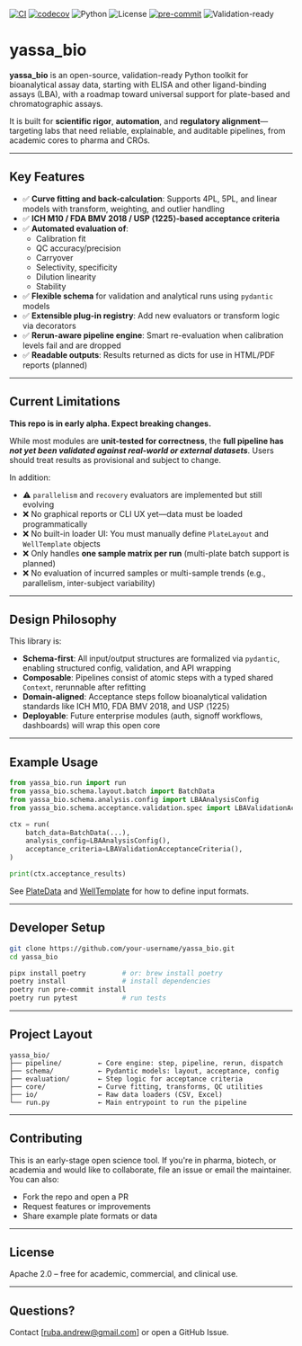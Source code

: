 [![CI](https://github.com/andrewruba/yassa_bio/actions/workflows/ci.yml/badge.svg)](https://github.com/andrewruba/yassa_bio/actions/workflows/ci.yml)
[![codecov](https://codecov.io/gh/andrewruba/yassa_bio/branch/main/graph/badge.svg)](https://codecov.io/gh/andrewruba/yassa_bio)
![Python](https://img.shields.io/pypi/pyversions/yassa_bio)
![License](https://img.shields.io/github/license/andrewruba/yassa_bio)
[![pre-commit](https://results.pre-commit.ci/badge/github/andrewruba/yassa_bio/main.svg)](https://results.pre-commit.ci/latest/github/andrewruba/yassa_bio/main)
![Validation-ready](https://img.shields.io/badge/status-validation--ready-green)

# yassa_bio

**yassa_bio** is an open-source, validation-ready Python toolkit for bioanalytical assay data, starting with ELISA and other ligand-binding assays (LBA), with a roadmap toward universal support for plate-based and chromatographic assays.

It is built for **scientific rigor**, **automation**, and **regulatory alignment**—targeting labs that need reliable, explainable, and auditable pipelines, from academic cores to pharma and CROs.

---

## Key Features

- ✅ **Curve fitting and back-calculation**: Supports 4PL, 5PL, and linear models with transform, weighting, and outlier handling
- ✅ **ICH M10 / FDA BMV 2018 / USP ⟨1225⟩-based acceptance criteria**
- ✅ **Automated evaluation of**:
  - Calibration fit
  - QC accuracy/precision
  - Carryover
  - Selectivity, specificity
  - Dilution linearity
  - Stability
- ✅ **Flexible schema** for validation and analytical runs using `pydantic` models
- ✅ **Extensible plug-in registry**: Add new evaluators or transform logic via decorators
- ✅ **Rerun-aware pipeline engine**: Smart re-evaluation when calibration levels fail and are dropped
- ✅ **Readable outputs**: Results returned as dicts for use in HTML/PDF reports (planned)

---

## Current Limitations

**This repo is in early alpha. Expect breaking changes.**

While most modules are **unit-tested for correctness**, the **full pipeline has *not yet been validated against real-world or external datasets***. Users should treat results as provisional and subject to change.

In addition:

- ⚠️ `parallelism` and `recovery` evaluators are implemented but still evolving
- ❌ No graphical reports or CLI UX yet—data must be loaded programmatically
- ❌ No built-in loader UI: You must manually define `PlateLayout` and `WellTemplate` objects
- ❌ Only handles **one sample matrix per run** (multi-plate batch support is planned)
- ❌ No evaluation of incurred samples or multi-sample trends (e.g., parallelism, inter-subject variability)

---

## Design Philosophy

This library is:

- **Schema-first**: All input/output structures are formalized via `pydantic`, enabling structured config, validation, and API wrapping
- **Composable**: Pipelines consist of atomic steps with a typed shared `Context`, rerunnable after refitting
- **Domain-aligned**: Acceptance steps follow bioanalytical validation standards like ICH M10, FDA BMV 2018, and USP ⟨1225⟩
- **Deployable**: Future enterprise modules (auth, signoff workflows, dashboards) will wrap this open core

---

## Example Usage

```python
from yassa_bio.run import run
from yassa_bio.schema.layout.batch import BatchData
from yassa_bio.schema.analysis.config import LBAAnalysisConfig
from yassa_bio.schema.acceptance.validation.spec import LBAValidationAcceptanceCriteria

ctx = run(
    batch_data=BatchData(...),
    analysis_config=LBAAnalysisConfig(),
    acceptance_criteria=LBAValidationAcceptanceCriteria(),
)

print(ctx.acceptance_results)
````

See [PlateData](src/yassa_bio/schema/layout/plate.py) and [WellTemplate](src/yassa_bio/schema/layout/well.py) for how to define input formats.

---

## Developer Setup

```bash
git clone https://github.com/your-username/yassa_bio.git
cd yassa_bio

pipx install poetry         # or: brew install poetry
poetry install              # install dependencies
poetry run pre-commit install
poetry run pytest           # run tests
```

---

## Project Layout

```
yassa_bio/
├── pipeline/         ← Core engine: step, pipeline, rerun, dispatch
├── schema/           ← Pydantic models: layout, acceptance, config
├── evaluation/       ← Step logic for acceptance criteria
├── core/             ← Curve fitting, transforms, QC utilities
├── io/               ← Raw data loaders (CSV, Excel)
└── run.py            ← Main entrypoint to run the pipeline
```

---

## Contributing

This is an early-stage open science tool. If you're in pharma, biotech, or academia and would like to collaborate, file an issue or email the maintainer. You can also:

* Fork the repo and open a PR
* Request features or improvements
* Share example plate formats or data

---

## License

Apache 2.0 – free for academic, commercial, and clinical use.

---

## Questions?

Contact \[[ruba.andrew@gmail.com](mailto:ruba.andrew@gmail.com)] or open a GitHub Issue.

